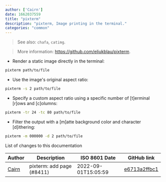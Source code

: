 ```yaml
---
author: ['Cairn']
date: 1662037559
title: "pixterm"
description: "pixterm, Image printing in the terminal."
categories: "common"
---
```

> See also: `chafa`, `catimg`.

> More information: <https://github.com/eliukblau/pixterm>.

- Render a static image directly in the terminal:

```bash
pixterm path/to/file
```

- Use the image's original aspect ratio:

```bash
pixterm -s 2 path/to/file
```

- Specify a custom aspect ratio using a specific number of [t]erminal [r]ows and [c]olumns:

```bash
pixterm -tr 24 -tc 80 path/to/file
```

- Filter the output with a [m]atte background color and character [d]ithering:

```bash
pixterm -m 000000 -d 2 path/to/file
```
List of changes to this documentation


Author | Description | ISO 8601 Date | GitHub link
------|-----|-----|-----
[Cairn](mailto:cairn@pm.me) | pixterm: add page (#8411) | 2022-09-01T15:05:59 | [e6713a2ffbc1](https://github.com/tldr-pages/tldr/commit/e6713a2ffbc13ab8c1f41fbf985f832b4342d570)

